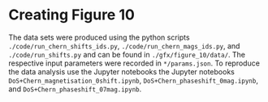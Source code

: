 # Creating Figure 10

The data sets were produced using the python scripts `./code/run_chern_shifts_ids.py`, `./code/run_chern_mags_ids.py`, and `./code/run_shifts.py` and can be found in `./gfx/figure_10/data/`.
The respective input parameters were recorded in `*/params.json`.
To reproduce the data analysis use the Jupyter notebooks the Jupyter notebooks `DoS+Chern_magnetisation_0shift.ipynb`, `DoS+Chern_phaseshift_0mag.ipynb`, and `DoS+Chern_phaseshift_07mag.ipynb`.
